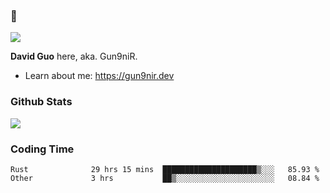 ### 👋

![](https://komarev.com/ghpvc/?username=Gun9niR&label=Total+Views)

**David Guo** here, aka. Gun9niR.

- Learn about me: https://gun9nir.dev

### Github Stats

<img src="https://github-readme-stats.vercel.app/api?username=Gun9niR&count_private=true&show_icons=true&theme=vue-dark&hide_title=true">

### Coding Time

<!--START_SECTION:waka-->

```text
Rust              29 hrs 15 mins  █████████████████████▒░░░   85.93 %
Other             3 hrs           ██▒░░░░░░░░░░░░░░░░░░░░░░   08.84 %
```

<!--END_SECTION:waka-->
